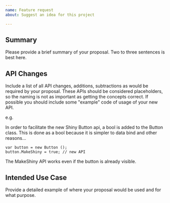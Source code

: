 ```yaml
---
name: Feature request
about: Suggest an idea for this project

---
```


## Summary
Please provide a brief summary of your proposal. Two to three sentences is best here.

## API Changes

Include a list of all API changes, additions, subtractions as would be required by your proposal. These APIs should be considered placeholders, so the naming is not as important as getting the concepts correct. If possible you should include some "example" code of usage of your new API.

e.g.

In order to facilitate the new Shiny Button api, a bool is added to the Button class. This is done as a bool because it is simpler to data bind and other reasons...

    var button = new Button ();
    button.MakeShiny = true; // new API

The MakeShiny API works even if the button is already visible.

## Intended Use Case
Provide a detailed example of where your proposal would be used and for what purpose.
